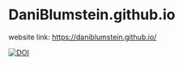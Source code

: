 # DaniBlumstein.github.io
website link: https://daniblumstein.github.io/

<a href="https://zenodo.org/badge/latestdoi/194934393"><img src="https://zenodo.org/badge/194934393.svg" alt="DOI"></a>

